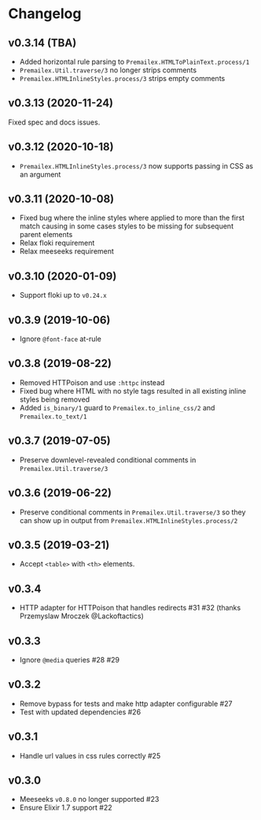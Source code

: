 # Changelog

## v0.3.14 (TBA)

* Added horizontal rule parsing to `Premailex.HTMLToPlainText.process/1`
* `Premailex.Util.traverse/3` no longer strips comments
* `Premailex.HTMLInlineStyles.process/3` strips empty comments

## v0.3.13 (2020-11-24)

Fixed spec and docs issues.

## v0.3.12 (2020-10-18)

* `Premailex.HTMLInlineStyles.process/3` now supports passing in CSS as an argument

## v0.3.11 (2020-10-08)

* Fixed bug where the inline styles where applied to more than the first match causing in some cases styles to be missing for subsequent parent elements
* Relax floki requirement
* Relax meeseeks requirement

## v0.3.10 (2020-01-09)

* Support floki up to `v0.24.x`

## v0.3.9 (2019-10-06)

* Ignore `@font-face` at-rule

## v0.3.8 (2019-08-22)

* Removed HTTPoison and use `:httpc` instead
* Fixed bug where HTML with no style tags resulted in all existing inline styles being removed
* Added `is_binary/1` guard to `Premailex.to_inline_css/2` and `Premailex.to_text/1`

## v0.3.7 (2019-07-05)

* Preserve downlevel-revealed conditional comments in `Premailex.Util.traverse/3`

## v0.3.6 (2019-06-22)

* Preserve conditional comments in `Premailex.Util.traverse/3` so they can show up in output from `Premailex.HTMLInlineStyles.process/2`

## v0.3.5 (2019-03-21)

* Accept `<table>` with `<th>` elements.

## v0.3.4

* HTTP adapter for HTTPoison that handles redirects #31 #32 (thanks Przemyslaw Mroczek @Lackoftactics)

## v0.3.3

* Ignore `@media` queries  #28 #29

## v0.3.2

* Remove bypass for tests and make http adapter configurable #27
* Test with updated dependencies #26

## v0.3.1

* Handle url values in css rules correctly #25

## v0.3.0

* Meeseeks `v0.8.0` no longer supported #23
* Ensure Elixir 1.7 support #22
